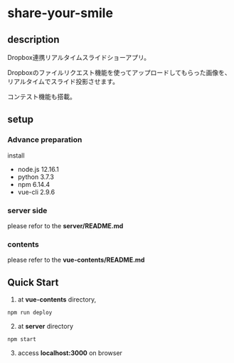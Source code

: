 # share-your-smile

## description

Dropbox連携リアルタイムスライドショーアプリ。

Dropboxのファイルリクエスト機能を使ってアップロードしてもらった画像を、
リアルタイムでスライド投影させます。

コンテスト機能も搭載。

## setup

### Advance preparation

install
- node.js 12.16.1
- python 3.7.3
- npm 6.14.4
- vue-cli 2.9.6

### server side

please refor to the **server/README.md**

### contents

please refer to the **vue-contents/README.md**

## Quick Start

1. at **vue-contents** directory,

```bash
npm run deploy
```

2. at **server** directory

```bash
npm start
```

3. access **localhost:3000** on browser